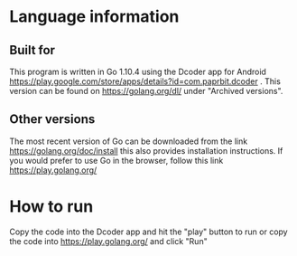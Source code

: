 # Language information 
## Built for
This program is written in Go 1.10.4 using the Dcoder app for Android https://play.google.com/store/apps/details?id=com.paprbit.dcoder . This version can be found on https://golang.org/dl/ under "Archived versions". 
## Other versions
The most recent version of Go can be downloaded from the link https://golang.org/doc/install this also provides installation instructions. If you would prefer to use Go in the browser, follow this link https://play.golang.org/ 
# How to run 
Copy the code into the Dcoder app and hit the "play" button to run
or copy the code into https://play.golang.org/ and click "Run"

